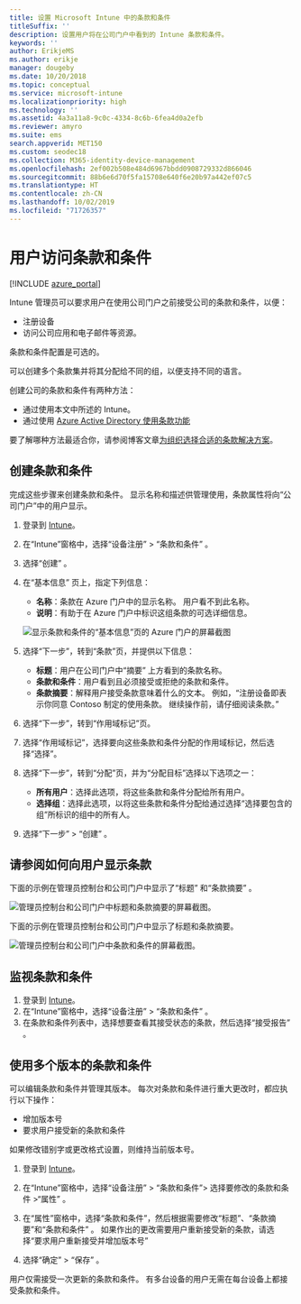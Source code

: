 ```yaml
---
title: 设置 Microsoft Intune 中的条款和条件
titleSuffix: ''
description: 设置用户将在公司门户中看到的 Intune 条款和条件。
keywords: ''
author: ErikjeMS
ms.author: erikje
manager: dougeby
ms.date: 10/20/2018
ms.topic: conceptual
ms.service: microsoft-intune
ms.localizationpriority: high
ms.technology: ''
ms.assetid: 4a3a11a8-9c0c-4334-8c6b-6fea4d0a2efb
ms.reviewer: amyro
ms.suite: ems
search.appverid: MET150
ms.custom: seodec18
ms.collection: M365-identity-device-management
ms.openlocfilehash: 2ef002b508e484d6967bbdd0908729332d866046
ms.sourcegitcommit: 88b6e6d70f5fa15708e640f6e20b97a442ef07c5
ms.translationtype: HT
ms.contentlocale: zh-CN
ms.lasthandoff: 10/02/2019
ms.locfileid: "71726357"
---
```

# <a name="terms-and-conditions-for-user-access"></a>用户访问条款和条件

[!INCLUDE [azure_portal](../includes/azure_portal.md)]

Intune 管理员可以要求用户在使用公司门户之前接受公司的条款和条件，以便：
- 注册设备
- 访问公司应用和电子邮件等资源。

条款和条件配置是可选的。

可以创建多个条款集并将其分配给不同的组，以便支持不同的语言。

创建公司的条款和条件有两种方法：
- 通过使用本文中所述的 Intune。
- 通过使用 [Azure Active Directory 使用条款功能](https://docs.microsoft.com/azure/active-directory/governance/active-directory-tou)

要了解哪种方法最适合你，请参阅博客文章[为组织选择合适的条款解决方案](https://go.microsoft.com/fwlink/?linkid=2010506&clcid=0x409)。 

## <a name="create-terms-and-conditions"></a>创建条款和条件
完成这些步骤来创建条款和条件。 显示名称和描述供管理使用，条款属性将向“公司门户”中的用户显示。

1. 登录到 [Intune](https://go.microsoft.com/fwlink/?linkid=2090973)。
2. 在“Intune”窗格中，选择“设备注册” > “条款和条件”    。
3. 选择“创建”  。
4. 在“基本信息”  页上，指定下列信息：

   - **名称**：条款在 Azure 门户中的显示名称。 用户看不到此名称。
   - **说明**：有助于在 Azure 门户中标识这组条款的可选详细信息。

    ![显示条款和条件的“基本信息”页的 Azure 门户的屏幕截图](./media/terms-and-conditions-create/terms-basics-page.png)

5. 选择“下一步”，转到“条款”页，并提供以下信息：  

   - **标题**：用户在公司门户中“摘要”  上方看到的条款名称。
   - **条款和条件**：用户看到且必须接受或拒绝的条款和条件。
   - **条款摘要**：解释用户接受条款意味着什么的文本。 例如，“注册设备即表示你同意 Contoso 制定的使用条款。 继续操作前，请仔细阅读条款。”

6. 选择“下一步”，转到“作用域标记”页。  

7. 选择“作用域标记”，选择要向这些条款和条件分配的作用域标记，然后选择“选择”。   

8. 选择“下一步”，转到“分配”页，并为“分配目标”选择以下选项之一：   
    - **所有用户**：选择此选项，将这些条款和条件分配给所有用户。
    - **选择组**：选择此选项，以将这些条款和条件分配给通过选择“选择要包含的组”所标识的组中的所有人。 

9. 选择“下一步”   > “创建”  。

## <a name="see-how-terms-are-displayed-to-your-users"></a>请参阅如何向用户显示条款
下面的示例在管理员控制台和公司门户中显示了“标题”  和“条款摘要”  。

![管理员控制台和公司门户中标题和条款摘要的屏幕截图。](./media/terms-and-conditions-create/terms-summary-terms.png)

下面的示例在管理员控制台和公司门户中显示了标题和条款摘要。

![管理员控制台和公司门户中条款和条件的屏幕截图。](./media/terms-and-conditions-create/terms-properties-terms.png)


## <a name="monitor-terms-and-conditions"></a>监视条款和条件

1. 登录到 [Intune](https://go.microsoft.com/fwlink/?linkid=2090973)。 
1. 在“Intune”窗格中，选择“设备注册” > “条款和条件”   。
2. 在条款和条件列表中，选择想要查看其接受状态的条款，然后选择“接受报告”  。

## <a name="work-with-multiple-versions-of-terms-and-conditions"></a>使用多个版本的条款和条件
可以编辑条款和条件并管理其版本。 每次对条款和条件进行重大更改时，都应执行以下操作：
- 增加版本号
- 要求用户接受新的条款和条件

如果修改错别字或更改格式设置，则维持当前版本号。

1. 登录到 [Intune](https://go.microsoft.com/fwlink/?linkid=2090973)。

2. 在“Intune”窗格中，选择“设备注册” > “条款和条件”> 选择要修改的条款和条件 >“属性”    。

4. 在“属性”窗格中，选择“条款和条件”，然后根据需要修改“标题”、“条款摘要”和“条款和条件”      。 如果作出的更改需要用户重新接受新的条款，请选择“要求用户重新接受并增加版本号” 

4. 选择“确定” > “保存”   。

用户仅需接受一次更新的条款和条件。 有多台设备的用户无需在每台设备上都接受条款和条件。
